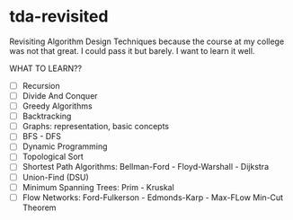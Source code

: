 # tda-revisited
Revisiting Algorithm Design Techniques because the course at my college was not that great. I could pass it but barely. I want to learn it well.

WHAT TO LEARN??

- [ ] Recursion
- [ ] Divide And Conquer
- [ ] Greedy Algorithms
- [ ] Backtracking
- [ ] Graphs: representation, basic concepts
- [ ] BFS - DFS
- [ ] Dynamic Programming
- [ ] Topological Sort
- [ ] Shortest Path Algorithms: Bellman-Ford - Floyd-Warshall - Dijkstra
- [ ] Union-Find (DSU)
- [ ] Minimum Spanning Trees: Prim - Kruskal
- [ ] Flow Networks: Ford-Fulkerson - Edmonds-Karp - Max-FLow Min-Cut Theorem
